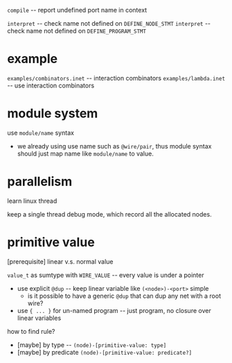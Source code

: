 `compile` -- report undefined port name in context

`interpret` -- check name not defined on `DEFINE_NODE_STMT`
`interpret` -- check name not defined on `DEFINE_PROGRAM_STMT`

# example

`examples/combinators.inet` -- interaction combinators
`examples/lambda.inet` -- use interaction combinators

# module system

use `module/name` syntax

- we already using use name such as `@wire/pair`,
  thus module syntax should just map name like `module/name` to value.

# parallelism

learn linux thread

keep a single thread debug mode, which record all the allocated nodes.

# primitive value

[prerequisite] linear v.s. normal value

`value_t` as sumtype with `WIRE_VALUE` -- every value is under a pointer

- use explicit `@dup` -- keep linear variable like `(<node>)-<port>` simple
  - is it possible to have a generic `@dup` that can dup any net with a root wire?
- use `{ ... }` for un-named program -- just program, no closure over linear variables

how to find rule?

- [maybe] by type -- `(node)-[primitive-value: type]`
- [maybe] by predicate `(node)-[primitive-value: predicate?]`
